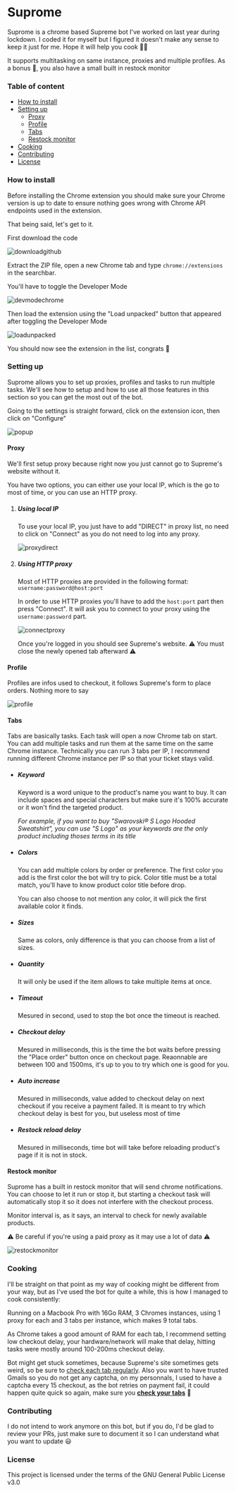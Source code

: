 # Suprome

Suprome is a chrome based Supreme bot I've worked on last year during lockdown. I coded it for myself but I figured it doesn't make any sense to keep it just for me.  Hope it will help you cook :man_cook:

It supports multitasking on same instance, proxies and multiple profiles. As a bonus :gift:, you also have a small built in restock monitor

### Table of content

- [How to install](#how-to-install)
- [Setting up](#setting-up)
  - [Proxy](#proxy)
  - [Profile](#profile)
  - [Tabs](#tabs)
  - [Restock monitor](#restock-monitor)
- [Cooking](#cooking)
- [Contributing](#contributing)
- [License](#license)

### How to install

Before installing the Chrome extension you should make sure your Chrome version is up to date to ensure nothing goes wrong with Chrome API endpoints used in the extension.

That being said, let's get to it.

First download the code

![downloadgithub](./readme_images/downloadgithub.png)

Extract the ZIP file, open a new Chrome tab and type `chrome://extensions` in the searchbar.

You'll have to toggle the Developer Mode

![devmodechrome](./readme_images/devmodechrome.png)

Then load the extension using the "Load unpacked" button that appeared after toggling the Developer Mode

![loadunpacked](./readme_images/loadunpacked.png)

You should now see the extension in the list, congrats  :tada: 



### Setting up

Suprome allows you to set up proxies, profiles and tasks to run multiple tasks. We'll see how to setup and how to use all those features in this section so you can get the most out of the bot.

Going to the settings is straight forward, click on the extension icon, then click on "Configure"

![popup](./readme_images/popup.png)



#### Proxy

We'll first setup proxy because right now you just cannot go to Supreme's website without it.

You have two options, you can either use your local IP, which is the go to most of time, or you can use an HTTP proxy.

1. #####  Using local IP

   To use your local IP, you just have to add "DIRECT" in proxy list, no need to click on "Connect" as you do not need to log into any proxy.

   ![proxydirect](./readme_images/proxydirect.png)

2. ##### Using HTTP proxy

   Most of HTTP proxies are provided in the following format: `username:password@host:port`

   In order to use HTTP proxies you'll have to add the `host:port` part then press "Connect". It will ask you to connect to your proxy using the `username:password` part.

   ![connectproxy](./readme_images/connectproxy.png)

   Once you're logged in you should see Supreme's website. :warning: You must close the newly opened tab afterward :warning: 



#### Profile

Profiles are infos used to checkout, it follows Supreme's form to place orders. Nothing more to say 

![profile](./readme_images/profile.png)



#### Tabs

Tabs are basically tasks. Each task will open a now Chrome tab on start. You can add multiple tasks and run them at the same time on the same Chrome instance. Technically you can run 3 tabs per IP, I recommend running different Chrome instance per IP so that your ticket stays valid.

- ##### Keyword

  Keyword is a word unique to the product's name you want to buy. It can include spaces and special characters but make sure it's 100% accurate or it won't find the targeted product.

  *For example, if you want to buy "Swarovski® S Logo Hooded Sweatshirt", you can use "S Logo" as your keywords are the only product including thoses terms in its title*

- ##### Colors

  You can add multiple colors by order or preference. The first color you add is the first color the bot will try to pick. Color title must be a total match, you'll have to know product color title before drop.

  You can also choose to not mention any color, it will pick the first available color it finds.

- ##### Sizes

  Same as colors, only difference is that you can choose from a list of sizes.

- ##### Quantity

  It will only be used if the item allows to take multiple items at once.

- ##### Timeout

  Mesured in second, used to stop the bot once the timeout is reached.

- ##### Checkout delay

  Mesured in milliseconds, this is the time the bot waits before pressing the "Place order" button once on checkout page. Reaonnable are between 100 and 1500ms, it's up to you to try which one is good for you.

- ##### Auto increase

  Mesured in milliseconds, value added to checkout delay on next checkout if you receive a payment failed. It is meant to try which checkout delay is best for you, but useless most of time

- ##### Restock reload delay

  Mesured in milliseconds, time bot will take before reloading product's page if it is not in stock.



#### Restock monitor

Suprome has a built in restock monitor that will send chrome notifications. You can choose to let it run or stop it, but starting a checkout task will automatically stop it so it does not interfere with the checkout process.

Monitor interval is, as it says, an interval to check for newly available products.

:warning: Be careful if you're using a paid proxy as it may use a lot of data :warning:



![restockmonitor](./readme_images/restockmonitor.png)

### Cooking

I'll be straight on that point as my way of cooking might be different from your way, but as I've used the bot for quite a while, this is how I managed to cook consistently:

Running on a Macbook Pro with 16Go RAM, 3 Chromes instances, using 1 proxy for each and 3 tabs per instance, which makes 9 total tabs.

As Chrome takes a good amount of RAM for each tab, I recommend setting low checkout delay, your hardware/network will make that delay, hitting tasks were mostly around 100-200ms checkout delay.

Bot might get stuck sometimes, because Supreme's site sometimes gets weird, so be sure to <u>check each tab regularly</u>. Also you want to have trusted Gmails so you do not get any captcha, on my personnals, I used to have a captcha every 15 checkout, as the bot retries on payment fail, it could happen quite quick so again, make sure you **<u>check your tabs</u>** :eyes: 



### Contributing

I do not intend to work anymore on this bot, but if you do, I'd be glad to review your PRs, just make sure to document it so I can understand what you want to update :smiley: 

### License

This project is licensed under the terms of the GNU General Public License v3.0